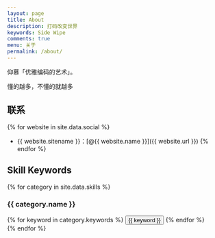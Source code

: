 ```yaml
---
layout: page
title: About
description: 打码改变世界
keywords: Side Wipe
comments: true
menu: 关于
permalink: /about/
---
```



仰慕「优雅编码的艺术」。

懂的越多，不懂的就越多

## 联系

{% for website in site.data.social %}
* {{ website.sitename }}：[@{{ website.name }}]({{ website.url }})
{% endfor %}

## Skill Keywords

{% for category in site.data.skills %}
### {{ category.name }}
<div class="btn-inline">
{% for keyword in category.keywords %}
<button class="btn btn-outline" type="button">{{ keyword }}</button>
{% endfor %}
</div>
{% endfor %}
